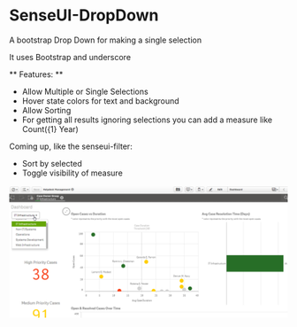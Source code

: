 # SenseUI-DropDown
A bootstrap Drop Down for making a single selection

It uses Bootstrap and underscore

** Features: **
- Allow Multiple or Single Selections
- Hover state colors for text and background
- Allow Sorting
- For getting all results ignoring selections you can add a measure like Count({1} Year)

Coming up, like the senseui-filter:
- Sort by selected
- Toggle visibility of measure

![SenseUI - Drop Down](/screenshot1.png?raw=true "SenseUI - Drop Down")

